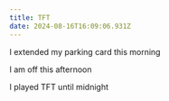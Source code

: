 ```yaml
---
title: TFT
date: 2024-08-16T16:09:06.931Z
---
```


I extended my parking card this morning

I am off this afternoon

I played TFT until midnight
